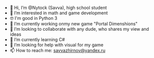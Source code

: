 - 👋 Hi, I’m @Nytock (Savva), high school student
- 👀 I’m interested in math and game development
- 🤓 I'm good in Python 3
- 🔭 I’m currently working onmy new game "Portal Dimenshions"
- 👯 I’m looking to collaborate with any dude, who shares my view and ideas
- 🌱 I’m currently learning C#
- 🤔 I’m looking for help with visual for my game
- 📫 How to reach me: savvazhirnov@yandex.ru

<!--
**Nytrock/Nytrock** is a ✨ _special_ ✨ repository because its `README.md` (this file) appears on your GitHub profile.
-->
